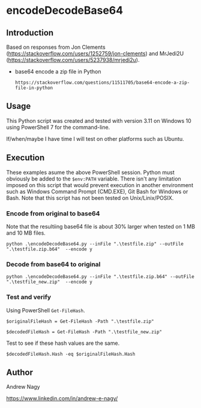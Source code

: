 # encodeDecodeBase64

## Introduction

Based on responses from Jon Clements (https://stackoverflow.com/users/1252759/jon-clements) and MrJedi2U (https://stackoverflow.com/users/5237938/mrjedi2u).

* base64 encode a zip file in Python

  `https://stackoverflow.com/questions/11511705/base64-encode-a-zip-file-in-python`

## Usage

This Python script was created and tested with version 3.11 on Windows 10 using PowerShell 7 for the command-line.

If/when/maybe I have time I will test on other platforms such as Ubuntu.


## Execution

These examples asume the above PowerShell session. Python must obviously be added to the `$env:PATH` variable. There isn't any limitation imposed on this script that would prevent execution in another environment such as Windows Command Prompt (CMD.EXE), Git Bash for Windows or Bash. Note that this script has not been tested on Unix/Linix/POSIX.


### Encode from original to base64

Note that the resultiing base64 file is about 30% larger when tested on 1 MB and 10 MB files.

`python .\encodeDecodeBase64.py --inFile ".\testfile.zip" --outFile ".\testfile.zip.b64"  --encode y`

### Decode from base64 to original

`python .\encodeDecodeBase64.py --inFile ".\testfile.zip.b64" --outFile ".\testfile_new.zip"  --encode y`

### Test and verify

Using PowerShell `Get-FileHash`.

`$originalFileHash = Get-FileHash -Path ".\testfile.zip"`

`$decodedFileHash = Get-FileHash -Path ".\testfile_new.zip"`

Test to see if these hash values are the same.

`$decodedFileHash.Hash -eq $originalFileHash.Hash`


## Author

Andrew Nagy

https://www.linkedin.com/in/andrew-e-nagy/
